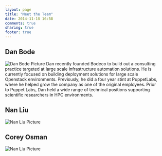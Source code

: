 ```yaml
---
layout: page
title: "Meet the Team"
date: 2014-11-18 16:58
comments: true
sharing: true
footer: true
---
```

## Dan Bode ##
<img alt='Dan Bode Picture' style="vertical-align:text-bottom;" src='http://www.gravatar.com/avatar/fdc17cc1e90f736b9c80ad983402f07a?s=150' />
Dan recently founded Bodeco to build out a consulting practice targeted at large scale infrastructure automation solutions.
He is currently focused on building deployment solutions for large scale Openstack environments.
Previously, he did a four year stint at PuppetLabs, where he helped grow the company as one of the original employees.
Prior to Puppet Labs, Dan held a wide range of technical positions supporting scientific researchers in HPC environments.

## Nan Liu ##
<img alt='Nan Liu Picture' style="vertical-align:text-bottom;" src='http://www.gravatar.com/avatar/8aefee069b8ee9d37d6b298ba5771c5b?s=150' />


## Corey Osman ##
<img alt='Nan Liu Picture' style="vertical-align:text-bottom;" src='http://www.gravatar.com/avatar/89e213d932b988976f4bb2fed52e67ad?s=150' />
